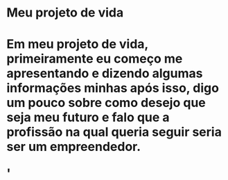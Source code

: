 <h1>Meu projeto de vida<h1>
<p>Em meu projeto de vida, primeiramente eu começo me apresentando e dizendo algumas informações minhas após isso, digo um pouco sobre como desejo que seja meu futuro e falo que a profissão na qual queria seguir seria ser um empreendedor.</p>'
